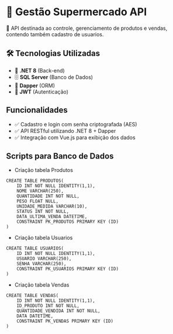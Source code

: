 # 🚀 Gestão Supermercado API

📖 API destinada ao controle, gerenciamento de produtos e vendas, contendo também cadastro de usuarios.

## 🛠️ Tecnologias Utilizadas

- 🔵 **.NET 8** (Back-end)
- 🗄️ **SQL Server** (Banco de Dados)
- 🔗 **Dapper** (ORM)
- 🔐 **JWT** (Autenticação)

## Funcionalidades
- ✅ Cadastro e login com senha criptografada (AES)
- ✅ API RESTful utilizando .NET 8 + Dapper
- ✅ Integração com Vue.js para exibição dos dados

## Scripts para Banco de Dados

- Criação tabela Produtos
  
```
CREATE TABLE PRODUTOS(
    ID INT NOT NULL IDENTITY(1,1),
    NOME VARCHAR(250),
    QUANTIDADE INT NOT NULL,
    PESO FLOAT NULL,
    UNIDADE_MEDIDA VARCHAR(10),
    STATUS INT NOT NULL,
    DATA_ULTIMA_VENDA DATETIME,
    CONSTRAINT PK_PRODUTOS PRIMARY KEY (ID)
)

```

- Criação tabela Usuarios

```
CREATE TABLE USUARIOS(
    ID INT NOT NULL IDENTITY(1,1),
    USUARIO VARCHAR(250),
    SENHA VARCHAR(250),
    CONSTRAINT PK_USUARIOS PRIMARY KEY (ID)
)

```

- Criação tabela Vendas

```
CREATE TABLE VENDAS(
    ID INT NOT NULL IDENTITY(1,1),
    ID_PRODUTO INT NOT NULL,
    QUANTIDADE_VENDIDA INT NOT NULL,
    DATA DATETIME,
    CONSTRAINT PK_VENDAS PRIMARY KEY (ID)
)
```
